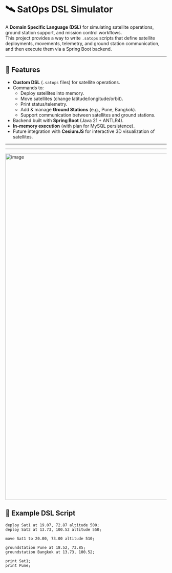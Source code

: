 # 🛰️ SatOps DSL Simulator  

A **Domain Specific Language (DSL)** for simulating satellite operations, ground station support, and mission control workflows.  
This project provides a way to write `.satops` scripts that define satellite deployments, movements, telemetry, and ground station communication, and then execute them via a Spring Boot backend.  

---

## 🚀 Features  

- **Custom DSL** (`.satops` files) for satellite operations.  
- Commands to:  
  - Deploy satellites into memory.  
  - Move satellites (change latitude/longitude/orbit).  
  - Print status/telemetry.  
  - Add & manage **Ground Stations** (e.g., Pune, Bangkok).  
  - Support communication between satellites and ground stations.  
- Backend built with **Spring Boot** (Java 21 + ANTLR4).  
- **In-memory execution** (with plan for MySQL persistence).  
- Future integration with **CesiumJS** for interactive 3D visualization of satellites.  

---


---
<img width="1920" height="1080" alt="image" src="https://github.com/user-attachments/assets/311d5700-59d2-4e87-be4b-cc045c198ce0" />


## 📝 Example DSL Script  

```satops
deploy Sat1 at 19.07, 72.87 altitude 500;
deploy Sat2 at 13.73, 100.52 altitude 550;

move Sat1 to 20.00, 73.00 altitude 510;

groundstation Pune at 18.52, 73.85;
groundstation Bangkok at 13.73, 100.52;

print Sat1;
print Pune;

